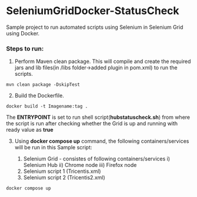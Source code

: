 # SeleniumGridDocker-StatusCheck
Sample project to run automated scripts using Selenium in Selenium Grid using Docker.


### Steps to run:

1. Perform Maven clean package. This will compile and create the required jars and lib files(in /libs folder->added plugin in pom.xml) to run the scripts.

```mvn  
mvn clean package -DskipTest
```

2. Build the Dockerfile.

```docker  
docker build -t Imagename:tag .
```

The **ENTRYPOINT** is set to run shell script(**hubstatuscheck.sh**) from where the script is run after checking whether the Grid is up and running with ready value as **true**

3. Using **docker compose up** command, the following containers/services will be run in this Sample script:

	1. Selenium Grid - consistes of following containers/services
		 i) Selenium Hub
		 ii) Chrome node 
		 iii) Firefox node
	2. Selenium script 1 (Tricentis.xml)
	3. Selenium script 2 (Tricentis2.xml)

```docker  
docker compose up
```
